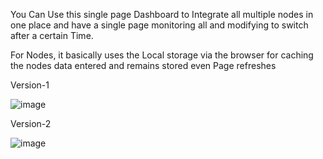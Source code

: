 You Can Use this single page Dashboard to Integrate all multiple nodes in one place and have a single page monitoring all and modifying to switch after a certain Time.

For Nodes, it basically uses the Local storage via the browser for caching the nodes data entered and remains stored even Page refreshes

Version-1

![image](https://github.com/user-attachments/assets/a4e689ad-2f3f-436f-bad5-0b3552796bab)

Version-2

![image](https://github.com/user-attachments/assets/7d1540d5-c7df-4a7c-a53d-9bd8cd1de94b)


